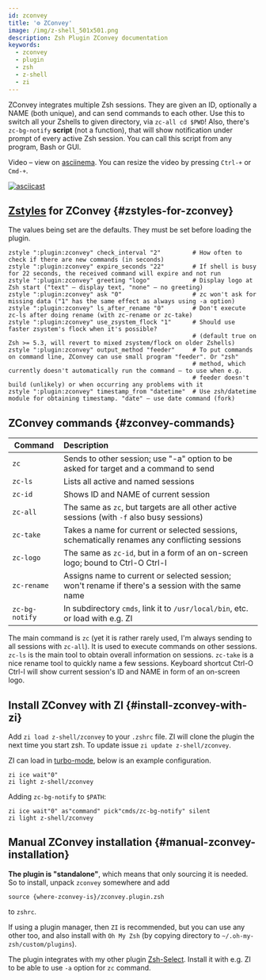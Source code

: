 ```yaml
---
id: zconvey
title: '⚙️ ZConvey'
image: /img/z-shell_501x501.png
description: Zsh Plugin ZConvey documentation
keywords:
  - zconvey
  - plugin
  - zsh
  - z-shell
  - zi
---
```


ZConvey integrates multiple Zsh sessions. They are given an ID, optionally a NAME (both unique), and can send commands to each other. Use this to switch all your Zshells to given directory, via `zc-all cd $PWD`! Also, there's `zc-bg-notify` **script** (not a function), that will show notification under prompt of every active Zsh session. You can call this script from any program, Bash or GUI.

Video – view on [asciinema](https://asciinema.org/a/156726). You can resize the video by pressing `Ctrl-+` or `Cmd-+`.

[![asciicast](https://asciinema.org/a/156726.png)](https://asciinema.org/a/156726)

## [Zstyles](/search?q=zstyle) for ZConvey {#zstyles-for-zconvey}

The values being set are the defaults. They must be set before loading the plugin.

```shell
zstyle ":plugin:zconvey" check_interval "2"         # How often to check if there are new commands (in seconds)
zstyle ":plugin:zconvey" expire_seconds "22"        # If shell is busy for 22 seconds, the received command will expire and not run
zstyle ":plugin:zconvey" greeting "logo"            # Display logo at Zsh start ("text" – display text, "none" – no greeting)
zstyle ":plugin:zconvey" ask "0"                    # zc won't ask for missing data ("1" has the same effect as always using -a option)
zstyle ":plugin:zconvey" ls_after_rename "0"        # Don't execute zc-ls after doing rename (with zc-rename or zc-take)
zstyle ":plugin:zconvey" use_zsystem_flock "1"      # Should use faster zsystem's flock when it's possible?
                                                    # (default true on Zsh >= 5.3, will revert to mixed zsystem/flock on older Zshells)
zstyle ":plugin:zconvey" output_method "feeder"     # To put commands on command line, ZConvey can use small program "feeder". Or "zsh"
                                                    # method, which currently doesn't automatically run the command – to use when e.g.
                                                    # feeder doesn't build (unlikely) or when occurring any problems with it
zstyle ":plugin:zconvey" timestamp_from "datetime"  # Use zsh/datetime module for obtaining timestamp. "date" – use date command (fork)
```

## ZConvey commands {#zconvey-commands}

| Command        | Description                                                                                       |
| -------------- |:------------------------------------------------------------------------------------------------- |
| `zc`           | Sends to other session; use "-a" option to be asked for target and a command to send              |
| `zc-ls`        | Lists all active and named sessions                                                               |
| `zc-id`        | Shows ID and NAME of current session                                                              |
| `zc-all`       | The same as `zc`, but targets are all other active sessions (with `-f` also busy sessions)        |
| `zc-take`      | Takes a name for current or selected sessions, schematically renames any conflicting sessions     |
| `zc-logo`      | The same as `zc-id`, but in a form of an on-screen logo; bound to Ctrl-O Ctrl-I                   |
| `zc-rename`    | Assigns name to current or selected session; won't rename if there's a session with the same name |
| `zc-bg-notify` | In subdirectory `cmds`, link it to `/usr/local/bin`, etc. or load with e.g. ZI                    |

The main command is `zc` (yet it is rather rarely used, I'm always sending to all sessions with `zc-all`). It is used to execute commands on other sessions. `zc-ls` is the main tool to obtain overall information on sessions. `zc-take` is a nice rename tool to quickly name a few sessions. Keyboard shortcut Ctrl-O Ctrl-I will show current session's ID and NAME in form of an on-screen logo.

## Install ZConvey with ZI {#install-zconvey-with-zi}

Add `zi load z-shell/zconvey` to your `.zshrc` file. ZI will clone the plugin the next time you start zsh. To update issue `zi update z-shell/zconvey`.

ZI can load in [turbo-mode](/search?q=turbo+and+lucid), below is an example configuration.

```shell
zi ice wait"0"
zi light z-shell/zconvey
```

Adding `zc-bg-notify` to `$PATH`:

```shell
zi ice wait"0" as"command" pick"cmds/zc-bg-notify" silent
zi light z-shell/zconvey
```

## Manual ZConvey installation {#manual-zconvey-installation}

**The plugin is "standalone"**, which means that only sourcing it is needed. So to install, unpack `zconvey` somewhere and add

```shell
source {where-zconvey-is}/zconvey.plugin.zsh
```

to `zshrc`.

If using a plugin manager, then `ZI` is recommended, but you can use any other too, and also install with `Oh My Zsh` (by copying directory to `~/.oh-my-zsh/custom/plugins`).

The plugin integrates with my other plugin [Zsh-Select](https://github.com/z-shell/zsh-select). Install it with e.g. ZI to be able to use `-a` option for `zc` command.
